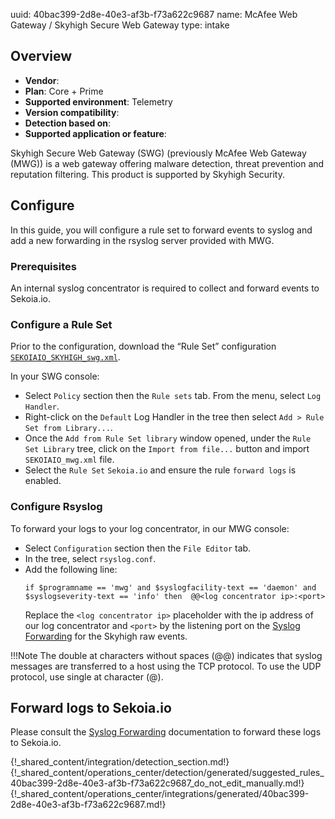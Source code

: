uuid: 40bac399-2d8e-40e3-af3b-f73a622c9687
name: McAfee Web Gateway / Skyhigh Secure Web Gateway
type: intake

## Overview
- **Vendor**:
- **Plan**: Core + Prime
- **Supported environment**: Telemetry
- **Version compatibility**:
- **Detection based on**:
- **Supported application or feature**:

Skyhigh Secure Web Gateway (SWG) (previously McAfee Web Gateway (MWG)) is a web gateway offering malware detection, threat prevention and reputation filtering.
This product is supported by Skyhigh Security.




## Configure

In this guide, you will configure a rule set to forward events to syslog and add a new forwarding in the rsyslog server provided with MWG.

### Prerequisites

An internal syslog concentrator is required to collect and forward events to Sekoia.io.

### Configure a Rule Set

Prior to the configuration, download the “Rule Set” configuration [`SEKOIAIO_SKYHIGH_swg.xml`](/assets/operation_center/integration_catalog/network/skyhigh_secure_web_gateway/SEKOIAIO_SKYHIGH_swg.xml).


In your SWG console:

- Select `Policy` section then the `Rule sets` tab. From the menu, select `Log Handler`.
- Right-click on the `Default` Log Handler in the tree then select `Add > Rule Set from Library...`.
- Once the `Add from Rule Set library` window opened, under the `Rule Set Library` tree, click on the `Import from file...` button and import `SEKOIAIO_mwg.xml` file.
- Select the `Rule Set` `Sekoia.io` and ensure the rule `forward logs` is enabled.


### Configure Rsyslog

To forward your logs to your log concentrator, in our MWG console:

- Select `Configuration` section then the `File Editor` tab.
- In the tree, select `rsyslog.conf`.
- Add the following line:
  ```
  if $programname == 'mwg' and $syslogfacility-text == 'daemon' and $syslogseverity-text == 'info' then  @@<log concentrator ip>:<port>
  ```
  Replace the `<log concentrator ip>` placeholder with the ip address of our log concentrator and `<port>` by the listening port on the [Syslog Forwarding](../../../ingestion_methods/sekoiaio_forwarder/) for the Skyhigh raw events.

!!!Note
  The double at characters without spaces (@@) indicates that syslog messages are transferred to a host using the TCP protocol. To use the UDP protocol, use single at character (@).


## Forward logs to Sekoia.io

Please consult the [Syslog Forwarding](../../../ingestion_methods/sekoiaio_forwarder/) documentation to forward these logs to Sekoia.io.

{!_shared_content/integration/detection_section.md!}
{!_shared_content/operations_center/detection/generated/suggested_rules_40bac399-2d8e-40e3-af3b-f73a622c9687_do_not_edit_manually.md!}
{!_shared_content/operations_center/integrations/generated/40bac399-2d8e-40e3-af3b-f73a622c9687.md!}

